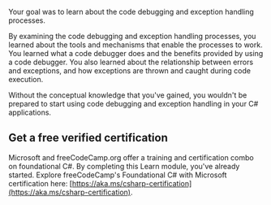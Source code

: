 Your goal was to learn about the code debugging and exception handling processes.

By examining the code debugging and exception handling processes, you learned about the tools and mechanisms that enable the processes to work. You learned what a code debugger does and the benefits provided by using a code debugger. You also learned about the relationship between errors and exceptions, and how exceptions are thrown and caught during code execution.

Without the conceptual knowledge that you've gained, you wouldn't be prepared to start using code debugging and exception handling in your C# applications.

## Get a free verified certification

Microsoft and freeCodeCamp.org offer a training and certification combo on foundational C#. By completing this Learn module, you've already started. Explore freeCodeCamp's Foundational C# with Microsoft certification here: [https://aka.ms/csharp-certification](https://aka.ms/csharp-certification).
